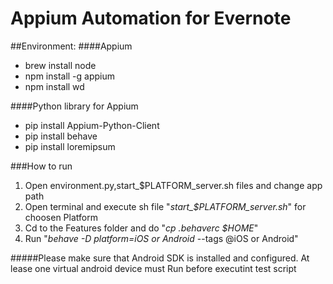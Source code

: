 # Appium Automation for Evernote

##Environment:
####Appium
- brew install node
- npm install -g appium
- npm install wd

####Python library for Appium
- pip install Appium-Python-Client
- pip install behave
- pip install loremipsum

###How to run
1. Open environment.py,start_$PLATFORM_server.sh files and change app path
2. Open terminal and execute sh file "*start_$PLATFORM_server.sh*" for choosen Platform
3. Cd to the Features folder and do "*cp .behaverc $HOME*"
4. Run "*behave -D platform=iOS or Android* --tags @iOS or Android"

#####Please make sure that Android SDK is installed and configured. At lease one virtual android device must Run before executint test script